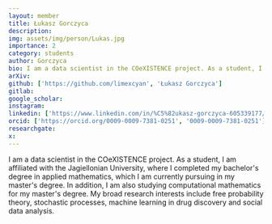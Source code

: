 ```yaml
---
layout: member
title: Łukasz Gorczyca
description:
img: assets/img/person/Lukas.jpg
importance: 2
category: students
author: Gorczyca
bio: I am a data scientist in the COeXISTENCE project. As a student, I am affiliated with the Jagiellonian University, where I completed my bachelor's degree in applied mathematics, which I am currently pursuing in my master's degree. In addition, I am also studying computational mathematics for my master's degree. 
arXiv:
github: ['https://github.com/limexcyan', 'Łukasz Gorczyca']
gitlab:
google_scholar: 
instagram:
linkedin: ['https://www.linkedin.com/in/%C5%82ukasz-gorczyca-605339177/', 'Łukasz Gorczyca']
orcid: ['https://orcid.org/0009-0009-7381-0251', '0009-0009-7381-0251']
researchgate:
x: 
---
```

I am a data scientist in the COeXISTENCE project. As a student, I am affiliated with the Jagiellonian University, where I completed my bachelor's degree in applied mathematics, which I am currently pursuing in my master's degree. In addition, I am also studying computational mathematics for my master's degree. My broad research interests include free probability theory, stochastic processes, machine learning in drug discovery and social data analysis. 

